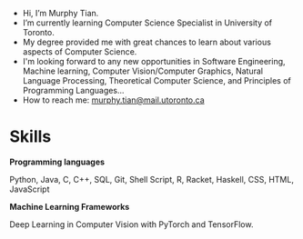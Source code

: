 - Hi, I’m Murphy Tian.
- I’m currently learning Computer Science Specialist in University of Toronto. 
- My degree provided me with great chances to learn about various aspects of Computer Science.
- I'm looking forward to any new opportunities in Software Engineering, Machine learning, Computer Vision/Computer Graphics, Natural Language Processing, Theoretical Computer Science, and Principles of Programming Languages...
- How to reach me: murphy.tian@mail.utoronto.ca

# Skills
**Programming languages**

Python, Java, C, C++, SQL, Git, Shell Script, R, Racket, Haskell, CSS, HTML, JavaScript

**Machine Learning Frameworks**

Deep Learning in Computer Vision with PyTorch and TensorFlow.
